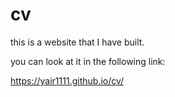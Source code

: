 # cv
this is a website that I have built.

you can look at it in the following link:

https://yair1111.github.io/cv/
